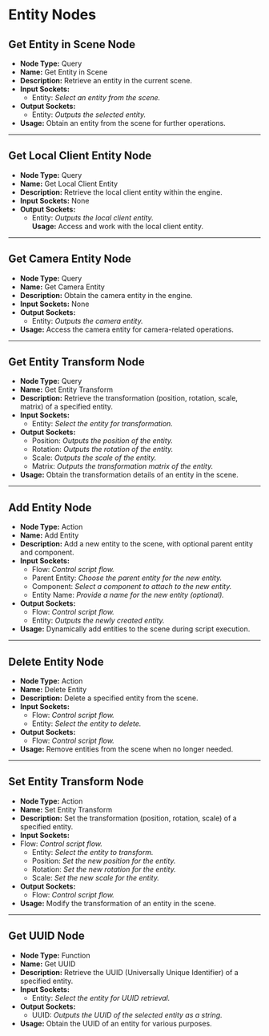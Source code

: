 # Entity Nodes
<!-- TODO: Turn into separate pages with images -->

## Get Entity in Scene Node
- **Node Type:** Query  
- **Name:** Get Entity in Scene  
- **Description:** Retrieve an entity in the current scene.  
- **Input Sockets:**  
  - Entity: *Select an entity from the scene.*  
- **Output Sockets:**  
  - Entity: *Outputs the selected entity.*  
- **Usage:** Obtain an entity from the scene for further operations.

---

## Get Local Client Entity Node
- **Node Type:** Query  
- **Name:** Get Local Client Entity  
- **Description:** Retrieve the local client entity within the engine.  
- **Input Sockets:** None  
- **Output Sockets:**  
  - Entity: *Outputs the local client entity.*  
  **Usage:** Access and work with the local client entity.

---

## Get Camera Entity Node
- **Node Type:** Query  
- **Name:** Get Camera Entity  
- **Description:** Obtain the camera entity in the engine.  
- **Input Sockets:** None  
- **Output Sockets:**  
  - Entity: *Outputs the camera entity.*  
- **Usage:** Access the camera entity for camera-related operations.

---

## Get Entity Transform Node
- **Node Type:** Query  
- **Name:** Get Entity Transform  
- **Description:** Retrieve the transformation (position, rotation, scale, matrix) of a specified entity.  
- **Input Sockets:**  
  - Entity: *Select the entity for transformation.*  
- **Output Sockets:**  
  - Position: *Outputs the position of the entity.*  
  - Rotation: *Outputs the rotation of the entity.*  
  - Scale: *Outputs the scale of the entity.*  
  - Matrix: *Outputs the transformation matrix of the entity.*  
- **Usage:** Obtain the transformation details of an entity in the scene.

---

## Add Entity Node
- **Node Type:** Action  
- **Name:** Add Entity  
- **Description:** Add a new entity to the scene, with optional parent entity and component.  
- **Input Sockets:**  
  - Flow: *Control script flow.*  
  - Parent Entity: *Choose the parent entity for the new entity.*  
  - Component: *Select a component to attach to the new entity.*  
  - Entity Name: *Provide a name for the new entity (optional).*  
- **Output Sockets:**  
  - Flow: *Control script flow.*  
  - Entity: *Outputs the newly created entity.*  
- **Usage:** Dynamically add entities to the scene during script execution.

---

## Delete Entity Node
- **Node Type:** Action  
- **Name:** Delete Entity  
- **Description:** Delete a specified entity from the scene.  
- **Input Sockets:**  
  - Flow: *Control script flow.*  
  - Entity: *Select the entity to delete.*  
- **Output Sockets:**  
  - Flow: *Control script flow.*  
- **Usage:** Remove entities from the scene when no longer needed.

---

## Set Entity Transform Node
- **Node Type:** Action  
- **Name:** Set Entity Transform  
- **Description:** Set the transformation (position, rotation, scale) of a specified entity.  
- **Input Sockets:**  
- Flow: *Control script flow.*  
  - Entity: *Select the entity to transform.*  
  - Position: *Set the new position for the entity.*  
  - Rotation: *Set the new rotation for the entity.*  
  - Scale: *Set the new scale for the entity.*  
- **Output Sockets:**  
  - Flow: *Control script flow.*  
- **Usage:** Modify the transformation of an entity in the scene.

---

## Get UUID Node
- **Node Type:** Function  
- **Name:** Get UUID  
- **Description:** Retrieve the UUID (Universally Unique Identifier) of a specified entity.  
- **Input Sockets:**  
  - Entity: *Select the entity for UUID retrieval.*  
- **Output Sockets:**  
  - UUID: *Outputs the UUID of the selected entity as a string.*  
- **Usage:** Obtain the UUID of an entity for various purposes.

